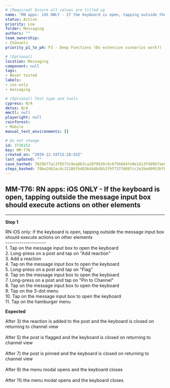 ```yaml
---
# (Required) Ensure all values are filled up
name: "RN apps: iOS ONLY - If the keyboard is open, tapping outside the message input box should execute actions on other elements"
status: Active
priority: Low
folder: Messaging
authors: ""
team_ownership: 
- Channels
priority_p1_to_p4: P3 - Deep Functions (Do extensive scenarios work?)

# (Optional)
location: Messaging
component: null
tags: 
- Never tested
labels: 
- ios-only
- messaging

# (Optional) Test type and tools
cypress: N/A
detox: N/A
mmctl: null
playwright: null
rainforest: 
- Mobile
manual_test_environments: []

# Do not change
id: 3736152
key: MM-T76
created_on: "2019-12-19T15:28:55Z"
last_updated: ""
case_hashed: 7029677ac3f8573c9ea863ca28f9920c9c07568d47e0e1613f489b7ae8e698a65b58a14bb4c7e6d118d5e48b4b2eb559
steps_hashed: f8be2d63ac4c32186fbd83644dbdb52f9f737fd697cc2e2bed9953bf82e4c80cce7f31a237894f7a536f00dcaa9086a0
---
```


<!-- (Auto-generated) Based on frontmatter's "key" and "name" -->

## MM-T76: RN apps: iOS ONLY - If the keyboard is open, tapping outside the message input box should execute actions on other elements

---

**Step 1**

RN iOS only: if the keyboard is open, tapping outside the message input box should execute actions on other elements\
\--------------------\
1\. Tap on the message input box to open the keyboard\
2\. Long-press on a post and tap on "Add reaction"\
3\. Add a reaction\
4\. Tap on the message input box to open the keyboard\
5\. Long-press on a post and tap on "Flag"\
6\. Tap on the message input box to open the keyboard\
7\. Long-press on a post and tap on "Pin to Channel"\
8\. Tap on the message input box to open the keyboard\
9\. Tap on the 3-dot menu\
10\. Tap on the message input box to open the keyboard\
11\. Tap on the hamburger menu

**Expected**

After 3) the reaction is added to the post and the keyboard is closed on returning to channel view\
\
After 5) the post is flagged and the keyboard is closed on returning to channel view\
\
After 7) the post is pinned and the keyboard is closed on returning to channel view\
\
After 9) the menu modal opens and the keyboard closes\
\
After 11) the menu modal opens and the keyboard closes

